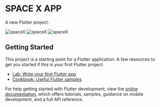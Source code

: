 # SPACE X APP

A new Flutter project.

![spaceX](https://i.pinimg.com/736x/ac/a2/46/aca246d4803ac131d72253830ff35f16.jpg)
![spaceX](https://i.pinimg.com/736x/bb/87/cf/bb87cf2de101aacc5952539aca6126fc.jpg)
![spaceX](https://i.pinimg.com/736x/27/b9/26/27b92613a1d613e8e9b2f6ec7e029e51.jpg)



## Getting Started
This project is a starting point for a Flutter application.
A few resources to get you started if this is your first Flutter project:

- [Lab: Write your first Flutter app](https://docs.flutter.dev/get-started/codelab)
- [Cookbook: Useful Flutter samples](https://docs.flutter.dev/cookbook)

For help getting started with Flutter development, view the
[online documentation](https://docs.flutter.dev/), which offers tutorials,
samples, guidance on mobile development, and a full API reference.
